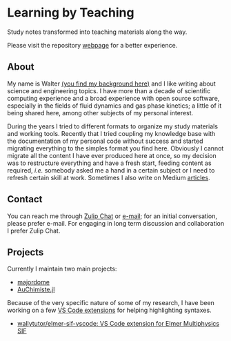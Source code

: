 # Learning by Teaching

Study notes transformed into teaching materials along the way.

Please visit the repository [webpage](https://wallytutor.github.io/learning-by-teaching/) for a better experience.

## About

My name is Walter [(you find my background here)](curriculum/2025-07/curriculum.pdf) and I like writing about science and engineering topics. I have more than a decade of scientific computing experience and a broad experience with open source software, especially in the fields of fluid dynamics and gas phase kinetics; a little of it being shared here, among other subjects of my personal interest.

During the years I tried to different formats to organize my study materials and working tools. Recently that I tried coupling my knowledge base with the documentation of my personal code without success and started migrating everything to the simples format you find here. Obviously I cannot migrate all the content I have ever produced here at once, so my decision was to restructure everything and have a fresh start, feeding content as required, *i.e.* somebody asked me a hand in a certain subject or I need to refresh certain skill at work. Sometimes I also write on Medium [articles](https://medium.com/@waltermateriais).

## Contact

You can reach me through [Zulip Chat](https://wallytutor.zulipchat.com) or [e-mail](mailto:walter.dalmazsilva.manager@gmail.com); for an initial conversation, please prefer e-mail. For engaging in long term discussion and collaboration I prefer Zulip Chat.

## Projects

Currently I maintain two main projects:

- [majordome](https://wallytutor.github.io/python-majordomo/)
- [AuChimiste.jl](https://wallytutor.github.io/AuChimiste.jl/dev/)

Because of the very specific nature of some of my research, I have been working on a few [VS Code extensions](software/vscode.md) for helping highlighting syntaxes.

- [wallytutor/elmer-sif-vscode: VS Code extension for Elmer Multiphysics SIF](https://github.com/wallytutor/elmer-sif-vscode)
